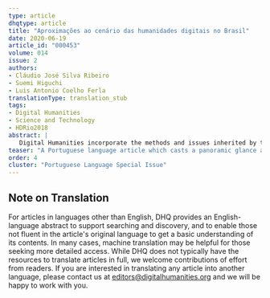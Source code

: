 ```yaml
---
type: article
dhqtype: article
title: "Aproximações ao cenário das humanidades digitais no Brasil"
date: 2020-06-19
article_id: "000453"
volume: 014
issue: 2
authors:
- Cláudio José Silva Ribeiro
- Suemi Higuchi
- Luis Antonio Coelho Ferla
translationType: translation_stub
tags:
- Digital Humanities
- Science and Technology
- HDRio2018
abstract: |
   Digital Humanities incorporate the methods and issues inherited by the human and social sciences, while mobilizing the tools and perspectives opened by digital technology. From this general conception, the paper presents a panoramic glance of some of the Digital Humanities initiatives in Brazil, pointing to their potential for development. It highlights certain guiding principles for the area, in addition to relating important challenges and opportunities for the establishment of the field in the country. In support of the analysis, the article reports on the experience of the I International Congress on Digital HumanitiesI, held in Rio de Janeiro, in April 2018.
teaser: "A Portuguese language article which casts a panoramic glance at Digital Humanities initiatives in Brazil."
order: 4
cluster: "Portuguese Language Special Issue"
---
```

  
  

## Note on Translation
    
For articles in languages other than English, DHQ provides an English-language abstract to support searching and discovery, and to enable those not fluent in the article's original language to get a basic understanding of its contents. In many cases, machine translation may be helpful for those seeking more detailed access. While DHQ does not typically have the resources to translate articles in full, we welcome contributions of effort from readers. If you are interested in translating any article into another language, please contact us at editors@digitalhumanities.org and we will be happy to work with you.
  
    
[^aboukhalil2014]: ABOUKHALIL, Robert.  “The rising trend in authorship” ,  _The Winnower 2:e141832.26907_ , 2014.  
[^albagli2015]: ALBAGLI, Sarita; MACIEL, Maria Lucia; ABDO, Alexandre Hannud (orgs).  _Ciência aberta, questões abertas_ . Brasília: IBICT; Rio de Janeiro: Unirio, 2015.  
[^alves2016]: ALVES, Daniel.  “As Humanidades Digitais como uma comunidade de práticas dentro do formalismo académico: dos exemplos internacionais ao caso português” .  _Ler História_  [Online], 69 | 2016. Disponível em [http://journals.openedition.org/lerhistoria/2496](http://journals.openedition.org/lerhistoria/2496). Acesso em 21 de fevereiro de 2018.   
[^beiguelman2014]: BEIGUELMAN, Giselle; MAGALHÃES, Ana Gonçalves.  _Futuros Possíveis: arte, museus e arquivos digitais_ . Ed.USP/Editora Petrópolis – São Paulo. 2014.  
[^berners-lee1999]: BERNERS-LEE, Tim.  _Weaving the Web: The Original Design and Ultimate Destiny of the World Wide Web by Its Inventor_ . San Francisco: Harper, 1999.  
[^burdick2012]: BURDICK, A, Drucker, J, Lunenfeld, P, Presner, T, Schnapp, J.  _A short guide to the Digital Humanities_ . MIT Press, 2012.  
[^carlotto2011]: CARLOTTO, Maria Caramez; ORTELLADO, Pablo.  “Activist-driven innovation: uma história interpretativa do software livre” .  _Revista Brasileira de Ciências Sociais_ , v. 26, n. 76, 2011.  
[^cooper2011]: COOPER, D; GREGORY, Ian.  “Mapping the English Lake District: a literary GIS” .  _Transactions of the Institute of British Geographers_ , v. 36, n. 1, 2011. [https://doi.org/10.1111/j.1475-5661.2010.00405.x](https://doi.org/10.1111/j.1475-5661.2010.00405.x).  
[^desouza2011]: DE SOUZA, Maria Clara Paixão.  _Humanidades Digitais: um breve panorama_ . Site HumanidadesDigitais.org, setembro de 2011. Disponível em [https://humanidadesdigitais.org/breve-panorama/](https://humanidadesdigitais.org/breve-panorama/). Acesso em 19 de abril de 2018.  
[^dhmanifesto2010]:  _Manifeste des Digital Humanities_ . 2010. Disponível em [http://tcp.hypotheses.org/443](http://tcp.hypotheses.org/443). Acesso em 19 de abril de 2018.  
[^dobson2015]: DOBSON, James E.  “Can an Algorithm be Disturbed? Machine Learning, Intrinsic Criticism, and the Digital Humanities” . In  _College Literature_ . 42 (4): 543–564, 2015.  
[^frank2016]: FRANK, Zephyr.  _Reading Rio de Janeiro: Literature and Society in the Nineteenth Century_ . Palo Alto: Stanford University Press, 2016.  
[^gold2016]: GOLD, M. K.; KLEIN, L.  “Digital Humanities: The Expanded Field” . In GOLD, M. K.; KLEIN, L. (orgs).  _Debates in the digital humanities 2016_ . University of Minnesota Press, 2016.  
[^gold2019]: GOLD, M. K.; KLEIN, L.  “A DH That Matters” . In GOLD, M. K.; KLEIN, L. (orgs).  _Debates in the digital humanities 2019_ . University of Minnesota Press, 2019.  
[^kirsch2014]: KIRSCH, Adam.  “Technology Is Taking Over English Departments” .  _The New Republic_ , 2014. Disponível em [https://newrepublic.com/article/117428/limits-digital-humanities-adam-kirsch](https://newrepublic.com/article/117428/limits-digital-humanities-adam-kirsch). Acesso em 7 de julho de 2017.  
[^kirschenbaum2012]: KIRSCHENBAUM, Matthew.  “What is Digital Humanities and what's it doing in English Departments?”  In: GOLD, Matthew K. (editor).  _Debates in the Digital Humanities_ , Minneapolis: University of Minnesota Press, 2012.  
[^marques2017]: MARQUES, Fabricio.  “A realidade que emerge da avalanche de dados” . In:  _Revista Pesquisa Fapesp 255_ , maio de 2017. Disponível em: [http://revistapesquisa.fapesp.br/2017/05/23/a-realidade-que-emerge-da-avalanche-de-dados](http://revistapesquisa.fapesp.br/2017/05/23/a-realidade-que-emerge-da-avalanche-de-dados). Acesso em 3 de junho de 2017.  
[^nyhan2014]: NYHAN, Julianne; DUKE-WILLIAMS, Oliver.  “Joint and multi-authored publication patterns in the Digital Humanities” .  _Literary and Linguistic Computing_ , Volume 29, Issue 3, 1 September 2014, Pages 387–399,  
[^priani2014]: PRIANI, Ernesto; SPENCE, Paul; GALINA, Isabel; GONZÁLEZ-BLANCO, Elena; ALVES, Daniel; BARRÓN, José Francisco; GODÍNEZ, Marco Antonio; SOUZA, Maria Clara Paixão de.  “Las humanidades digitales en español y portugués. Un estudio de caso: DíaHD/DiaHD” .  _Literary and Linguistic Computing_ , Volume 29, Issue 3, 1 September 2014.  
[^ramsey2012]: RAMSEY, Stephen; ROCKWELL, Geoffrey.  “Developing things: notes toward an epistemology on building in the digital humanities” . In: GOLD, Matthew K. (editor).  _Debates in the Digital Humanities_ , Minneapolis: University of Minnesota Press, 2012.  
[^svensson2012]: SVENSSON, Patrik.  “Beyond the big tent” . In: GOLD, Matthew K. (editor).  _Debates in the Digital Humanities_ , Minneapolis: University of Minnesota Press, 2012.  